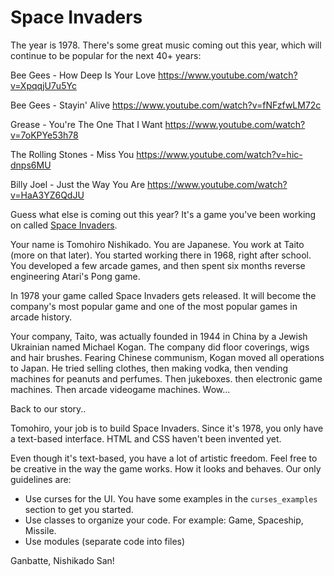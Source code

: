 # Space Invaders

The year is 1978. There's some great music coming out this year, which will continue to be popular for the next 40+ years:

Bee Gees - How Deep Is Your Love
https://www.youtube.com/watch?v=XpqqjU7u5Yc

Bee Gees - Stayin' Alive
https://www.youtube.com/watch?v=fNFzfwLM72c

Grease - You're The One That I Want
https://www.youtube.com/watch?v=7oKPYe53h78

The Rolling Stones - Miss You
https://www.youtube.com/watch?v=hic-dnps6MU

Billy Joel - Just the Way You Are
https://www.youtube.com/watch?v=HaA3YZ6QdJU


Guess what else is coming out this year? It's a game you've been working on called [Space Invaders](https://en.wikipedia.org/wiki/Space_Invaders).

Your name is Tomohiro Nishikado. You are Japanese. You work at Taito (more on that later). You started working there in 1968, right after school. You developed a few arcade games, and then spent six months reverse engineering Atari's Pong game.

In 1978 your game called Space Invaders gets released. It will become the company's most popular game and one of the most popular games in arcade history.

Your company, Taito, was actually founded in 1944 in China by a Jewish Ukrainian named Michael Kogan. The company did floor coverings, wigs and hair brushes. 
Fearing Chinese communism, Kogan moved all operations to Japan. He tried selling clothes, then making vodka, then vending machines for peanuts and perfumes. Then jukeboxes. then electronic game machines. Then arcade videogame machines. Wow...


Back to our story..

Tomohiro, your job is to build Space Invaders. Since it's 1978, you only have a text-based interface. HTML and CSS haven't been invented yet.

Even though it's text-based, you have a lot of artistic freedom. Feel free to be creative in the way the game works. How it looks and behaves. Our only guidelines are:

* Use curses for the UI. You have some examples in the `curses_examples` section to get you started.
* Use classes to organize your code. For example: Game, Spaceship, Missile.
* Use modules (separate code into files)

Ganbatte, Nishikado San!

